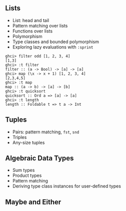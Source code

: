 ## Lists

* List: head and tail
* Pattern matching over lists
* Functions over lists
* Polymorphism
* Type classes and bounded polymorphism
* Exploring lazy evaluations with `:sprint`

```
ghci> filter odd [1, 2, 3, 4]
[1,3]
ghci> :t filter
filter :: (a -> Bool) -> [a] -> [a]
ghci> map (\x -> x + 1) [1, 2, 3, 4]
[2,3,4,5]
ghci> :t map
map :: (a -> b) -> [a] -> [b]
ghci> :t quicksort 
quicksort :: Ord a => [a] -> [a]
ghci> :t length
length :: Foldable t => t a -> Int
```

## Tuples

* Pairs: pattern matching, `fst`, `snd`
* Triples
* Any-size tuples

## Algebraic Data Types

* Sum types
* Product types
* Pattern matching
* Deriving type class instances for user-defined types

## Maybe and Either